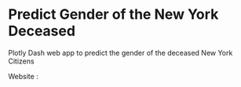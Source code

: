  # Predict Gender of the New York Deceased

 Plotly Dash web app to predict the gender of the deceased New York Citizens 
 
 Website : 